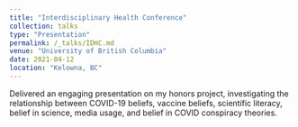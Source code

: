 ```yaml
---
title: "Interdisciplinary Health Conference"
collection: talks
type: "Presentation"
permalink: /_talks/IDHC.md
venue: "University of British Columbia"
date: 2021-04-12
location: "Kelowna, BC"
---
```


 Delivered an engaging presentation on my honors project, investigating the relationship between COVID-19 beliefs, vaccine beliefs, 
 scientific literacy, belief in science, media usage, and belief in COVID conspiracy theories.
